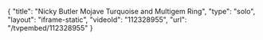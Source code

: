 {
    "title": "Nicky Butler Mojave Turquoise and Multigem  Ring",
    "type": "solo",
    "layout": "iframe-static",
    "videoId": "112328955",
    "url": "\/tvpembed\/112328955"
}
